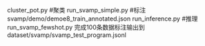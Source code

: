 cluster_pot.py #聚类
run_svamp_simple.py #标注 svamp/demo/demoe8_train_annotated.json
run_inference.py #推理 run_svamp_fewshot.py 完成100条数据标注输出到dataset/svamp/svamp_test_program.jsonl
